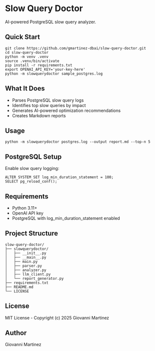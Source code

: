 # Slow Query Doctor

AI-powered PostgreSQL slow query analyzer.

## Quick Start

    git clone https://github.com/gmartinez-dbai/slow-query-doctor.git
    cd slow-query-doctor
    python -m venv .venv
    source .venv/bin/activate
    pip install -r requirements.txt
    export OPENAI_API_KEY='your-key-here'
    python -m slowquerydoctor sample_postgres.log

## What It Does

- Parses PostgreSQL slow query logs
- Identifies top slow queries by impact
- Generates AI-powered optimization recommendations
- Creates Markdown reports

## Usage

    python -m slowquerydoctor postgres.log --output report.md --top-n 5

## PostgreSQL Setup

Enable slow query logging:

    ALTER SYSTEM SET log_min_duration_statement = 100;
    SELECT pg_reload_conf();

## Requirements

- Python 3.11+
- OpenAI API key
- PostgreSQL with log_min_duration_statement enabled

## Project Structure

    slow-query-doctor/
    ├── slowquerydoctor/
    │   ├── __init__.py
    │   ├── __main__.py
    │   ├── main.py
    │   ├── parser.py
    │   ├── analyzer.py
    │   ├── llm_client.py
    │   └── report_generator.py
    ├── requirements.txt
    ├── README.md
    └── LICENSE

## License

MIT License - Copyright (c) 2025 Giovanni Martinez

## Author

Giovanni Martinez
